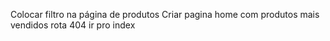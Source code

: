 Colocar filtro na página de produtos
Criar pagina home com produtos mais vendidos
rota 404 ir pro index
